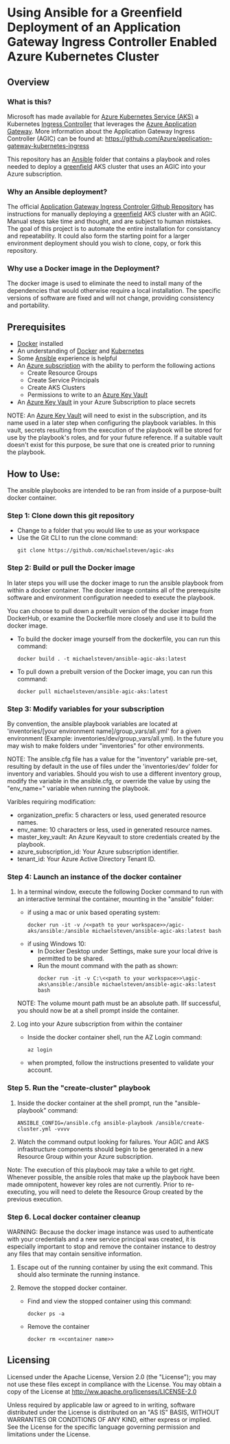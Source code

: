 # Using Ansible for a Greenfield Deployment of an Application Gateway Ingress Controller Enabled Azure Kubernetes Cluster

## Overview

### What is this?
Microsoft has made available for [Azure Kubernetes Service (AKS)](https://azure.microsoft.com/en-us/services/kubernetes-service/) a Kubernetes [Ingress Controller](http://kubernetes.io/docs/user-guide/ingress/) that leverages the [Azure Application Gateway](https://azure.microsoft.com/en-us/services/application-gateway/).  More information about the Application Gateway Ingress Controller (AGIC) can be found at: https://github.com/Azure/application-gateway-kubernetes-ingress

This repository has an [Ansible](https://www.ansible.com/) folder that contains a playbook and roles needed to deploy a [greenfield](https://en.wikipedia.org/wiki/Greenfield_project) AKS cluster that uses an AGIC into your Azure subscription.

### Why an Ansible deployment?
The official [Application Gateway Ingress Controler Github Repository](https://github.com/Azure/application-gateway-kubernetes-ingress) has instructions for manually deploying a [greenfield](https://en.wikipedia.org/wiki/Greenfield_project) AKS cluster with an AGIC.  Manual steps take time and thought, and are subject to human mistakes. The goal of this project is to automate the entire installation for consistancy and repeatability. It could also form the starting point for a larger environment deployment should you wish to clone, copy, or fork this repository.

### Why use a Docker image in the Deployment?
The docker image is used to eliminate the need to install many of the dependencies that would otherwise require a local installation.  The specific versions of software are fixed and will not change, providing consistency and portability.  

## Prerequisites
 - [Docker](https://www.docker.com/) installed
 - An understanding of [Docker](https://www.docker.com/) and [Kubernetes](https://kubernetes.io/)
 - Some [Ansible](https://www.ansible.com/) experience is helpful
 - An [Azure subscription](https://azure.microsoft.com/en-us/free/) with the ability to perform the following actions
    - Create Resource Groups
    - Create Service Principals
    - Create AKS Clusters
    - Permissions to write to an [Azure Key Vault](https://azure.microsoft.com/en-us/services/key-vault/)
- An [Azure Key Vault](https://azure.microsoft.com/en-us/services/key-vault/) in your Azure Subscription to place secrets

NOTE: An [Azure Key Vault](https://azure.microsoft.com/en-us/services/key-vault/) will need to exist in the subscription, and its name used in a later step when configuring the playbook variables.  In this vault, secrets resulting from the execution of the playbook will be stored for use by the playbook's roles, and for your future reference.  If a suitable vault doesn't exist for this purpose, be sure that one is created prior to running the playbook. 

## How to Use:
The ansible playbooks are intended to be ran from inside of a purpose-built docker container.

### Step 1: Clone down this git repository
- Change to a folder that you would like to use as your workspace
- Use the Git CLI to run the clone command:
    ```
    git clone https://github.com/michaelsteven/agic-aks
    ```

### Step 2: Build or pull the Docker image 
In later steps you will use the docker image to run the ansible playbook from within a docker container.  The docker image contains all of the prerequisite software and environment configuration needed to execute the playbook.

You can choose to pull down a prebuilt version of the docker image from DockerHub, or examine the Dockerfile more closely and use it to build the docker image.

- To build the docker image yourself from the dockerfile, you can run this command:
    ```
    docker build . -t michaelsteven/ansible-agic-aks:latest
    ```
- To pull down a prebuilt version of the Docker image, you can run this command:
    ```
    docker pull michaelsteven/ansible-agic-aks:latest
    ```

### Step 3: Modify variables for your subscription

By convention, the ansible playbook variables are located at 'inventories/[your environment name]/group_vars/all.yml' for a given environment (Example: inventories/dev/group_vars/all.yml).  In the future you may wish to make folders under "inventories" for other environments.

NOTE: The ansible.cfg file has a value for the "inventory" variable pre-set, resulting by default in the use of files under the 'inventories/dev' folder for inventory and variables. Should you wish to use a different inventory group, modify the variable in the ansible.cfg, or override the value by using the "env_name=" variable when running the playbook.

Varibles requiring modification:
- organization_prefix: 5 characters or less, used generated resource names.
- env_name: 10 characters or less, used in generated resource names.
- master_key_vault: An Azure Keyvault to store credentials created by the playbook.
- azure_subscription_id: Your Azure subscription identifier.
- tenant_id: Your Azure Active Directory Tenant ID.

### Step 4: Launch an instance of the docker container

1. In a terminal window, execute the following Docker command to run with an interactive terminal the container, mounting in the "ansible" folder:
    - if using a mac or unix based operating system:
        ```
        docker run -it -v /<<path to your workspace>>/agic-aks/ansible:/ansible michaelsteven/ansible-agic-aks:latest bash
        ```
    - if using Windows 10:
        - In Docker Desktop under Settings, make sure your local drive is permitted to be shared.
        - Run the mount command with the path as shown:
            ```
            docker run -it -v C:\<<path to your workspace>>\agic-aks\ansible:/ansible michaelsteven/ansible-agic-aks:latest bash
            ```
    NOTE: The volume mount path must be an absolute path. IIf successful, you should now be at a shell prompt inside the container.

2. Log into your Azure subscription from within the container
    - Inside the docker container shell, run the AZ Login command:
        ```
        az login
        ```
    - when prompted, follow the instructions presented to validate your account.

### Step 5. Run the "create-cluster" playbook
1. Inside the docker container at the shell prompt, run the "ansible-playbook" command:
    ```
    ANSIBLE_CONFIG=/ansible.cfg ansible-playbook /ansible/create-cluster.yml -vvvv
    ```
2.  Watch the command output looking for failures. Your AGIC and AKS infrastructure components should begin to be generated in a new Resource Group within your Azure subscription.

Note: The execution of this playbook may take a while to get right.  Whenever possible, the ansible roles that make up the playbook have been made omnipotent, however key roles are not currently.  Prior to re-executing, you will need to delete the Resource Group created by the previous execution.

### Step 6. Local docker container cleanup
WARNING: Because the docker image instance was used to authenticate with your credentials and a new service principal was created, it is especially important to stop and remove the container instance to destroy any files that may contain sensitive information.

1. Escape out of the running container by using the exit command.  This should also terminate the running instance.

2. Remove the stopped docker container.
    - Find and view the stopped container using this command:
        ```
        docker ps -a
        ```
    - Remove the container
        ```
        docker rm <<container name>>
        ```

## Licensing
Licensed under the Apache License, Version 2.0 (the "License"); you may not use these files except in compliance with the License.  You may obtain a copy of the License at http://ww.apache.org/licenses/LICENSE-2.0

Unless required by applicable law or agreed to in writing, software distributed under the License is distributed on an "AS IS" BASIS, WITHOUT WARRANTIES OR CONDITIONS OF ANY KIND, either express or implied.  See the License for the specific language governing permission and limitations under the License.
